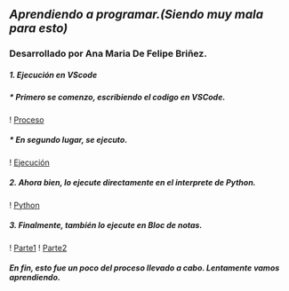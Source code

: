 ## _Aprendiendo a programar.(Siendo muy mala para esto)_ 
### **Desarrollado por Ana Maria De Felipe Briñez.**
##### 1. Ejecución en VScode
 ##### * Primero se comenzo, escribiendo el codigo en VSCode. 
! [Proceso](https://drive.google.com/file/d/1BNG4ioWsYfSwVBN-cI3gNU-4MNGAeze1/view?usp=share_link)
##### * En segundo lugar, se ejecuto. 
! [Ejecución](https://drive.google.com/file/d/1CSeo_ta3B-2RY0bnm7-l_HfJ7922rhTm/view?usp=share_link)
##### 2. Ahora bien, lo ejecute directamente en el interprete de Python. 
! [Python](https://drive.google.com/file/d/1CSeo_ta3B-2RY0bnm7-l_HfJ7922rhTm/view?usp=share_link) 
##### 3. Finalmente, también lo ejecute en Bloc de notas. 
! [Parte1](https://drive.google.com/file/d/1Z1P-myrhhzn2-gkKOMFfodawaJPEFJoo/view?usp=share_link)
! [Parte2](https://drive.google.com/file/d/1fJ48DOWlNmQwI0vUfNAZXoYGuOy9TP3b/view?usp=share_link) 
##### En fin, esto fue un poco del proceso llevado a cabo. Lentamente vamos aprendiendo. 
